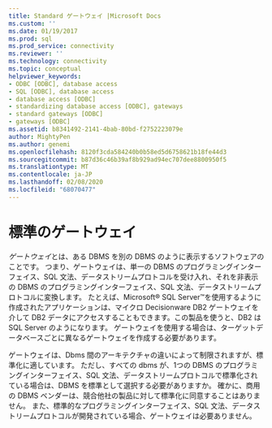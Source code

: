 ```yaml
---
title: Standard ゲートウェイ |Microsoft Docs
ms.custom: ''
ms.date: 01/19/2017
ms.prod: sql
ms.prod_service: connectivity
ms.reviewer: ''
ms.technology: connectivity
ms.topic: conceptual
helpviewer_keywords:
- ODBC [ODBC], database access
- SQL [ODBC], database access
- database access [ODBC]
- standardizing database access [ODBC], gateways
- standard gateways [ODBC]
- gateways [ODBC]
ms.assetid: b8341492-2141-4bab-80bd-f2752223079e
author: MightyPen
ms.author: genemi
ms.openlocfilehash: 8120f3cda584240b0b58ed5d6758621b18fe44d3
ms.sourcegitcommit: b87d36c46b39af8b929ad94ec707dee8800950f5
ms.translationtype: MT
ms.contentlocale: ja-JP
ms.lasthandoff: 02/08/2020
ms.locfileid: "68070477"
---
```

# <a name="standard-gateway"></a>標準のゲートウェイ
*ゲートウェイ*とは、ある DBMS を別の DBMS のように表示するソフトウェアのことです。 つまり、ゲートウェイは、単一の DBMS のプログラミングインターフェイス、SQL 文法、データストリームプロトコルを受け入れ、それを非表示の DBMS のプログラミングインターフェイス、SQL 文法、データストリームプロトコルに変換します。 たとえば、Microsoft® SQL Server™を使用するように作成されたアプリケーションは、マイクロ Decisionware DB2 ゲートウェイを介して DB2 データにアクセスすることもできます。この製品を使うと、DB2 は SQL Server のようになります。 ゲートウェイを使用する場合は、ターゲットデータベースごとに異なるゲートウェイを作成する必要があります。  
  
 ゲートウェイは、Dbms 間のアーキテクチャの違いによって制限されますが、標準化に適しています。 ただし、すべての dbms が、1つの DBMS のプログラミングインターフェイス、SQL 文法、データストリームプロトコルで標準化されている場合は、DBMS を標準として選択する必要がありますか。 確かに、商用の DBMS ベンダーは、競合他社の製品に対して標準化に同意することはありません。 また、標準的なプログラミングインターフェイス、SQL 文法、データストリームプロトコルが開発されている場合、ゲートウェイは必要ありません。
